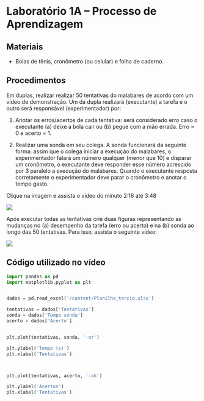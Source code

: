 # Laboratório 1A – Processo de Aprendizagem 

## Materiais
- Bolas de tênis, cronômetro (ou celular) e folha de caderno.
## Procedimentos 
Em duplas, realizar realizar 50 tentativas do malabares de acordo com um vídeo de demonstração. Um da dupla realizará (executante) a tarefa e o outro será responsável (experimentador) por:

1. Anotar os erros/acertos de cada tentativa: será considerado erro caso o executante (a) deixe a bola cair ou (b) pegue com a mão errada. Erro = 0 e acerto = 1. 

2. Realizar uma sonda em seu colega. A sonda funcionará da seguinte forma: assim que o colega iniciar a execução do malabares, o experimentador falará um número qualquer (menor que 10) e disparar um cronômetro, o executante deve responder esse número acrescido por 3 paralelo a execução do malabares. Quando o executante resposta corretamente o experimentador deve parar o cronômetro e anotar o tempo gasto. 

Clique na imagem e assista o vídeo do minuto 2:16 até 3:48

[![](https://i.ytimg.com/vi/iFSy0MNaDRM/hqdefault.jpg)](https://youtu.be/iFSy0MNaDRM?list=PLQ9fmFUN_UmJZC8LGRQfA7R2Ot2UVEQJd&t=136)



Após executar todas as tentativas crie duas figuras representando as mudanças no (a) desempenho da tarefa (erro ou acerto) e na (b) sonda ao longo das 50 tentativas. Para isso, assista o seguinte vídeo:

[![](https://i9.ytimg.com/vi/jIal2LVR07g/mqdefault.jpg?sqp=CJSf_q4G-oaymwEmCMACELQB8quKqQMa8AEB-AH-BYAC4AOKAgwIABABGEogUihlMA8=&rs=AOn4CLCT0tLQ_MARSZ5nPVK63DJ-ffA5Vw)](https://youtu.be/jIal2LVR07g)



## Código utilizado no vídeo
```python
import pandas as pd
import matplotlib.pyplot as plt


dados = pd.read_excel('/content/Planilha_tercio.xlsx')

tentativas = dados['Tentativas']
sonda = dados['Tempo sonda']
acerto = dados['Acerto']


plt.plot(tentativas, sonda, '-or')

plt.ylabel('Tempo (s)')
plt.xlabel('Tentativas')



plt.plot(tentativas, acerto, '-ok')

plt.ylabel('Acertos')
plt.xlabel('Tentativas')


```
